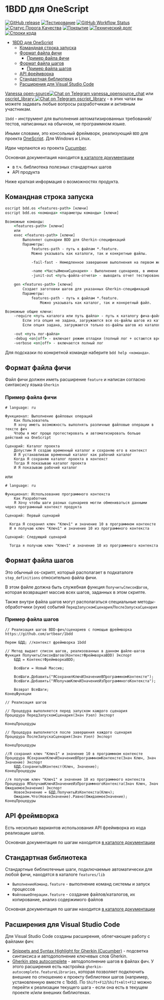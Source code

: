<a id="markdown-1bdd-для-onescript" name="1bdd-для-onescript"></a>
# 1BDD для OneScript


[![GitHub release](https://img.shields.io/github/release/artbear/1bdd.svg)](https://github.com/artbear/1bdd/releases) 
[![Тестирование](https://github.com/artbear/1bdd/actions/workflows/testing.yml/badge.svg?branch=develop)](https://github.com/artbear/1bdd/actions/workflows/testing.yml)
[![GitHub Workflow Status](https://img.shields.io/github/workflow/status/artbear/1bdd/%D0%A2%D0%B5%D1%81%D1%82%D0%B8%D1%80%D0%BE%D0%B2%D0%B0%D0%BD%D0%B8%D0%B5?style=flat-square)](https://github.com/artbear/1bdd/actions)
[![Статус Порога Качества](https://sonar.openbsl.ru/api/project_badges/measure?project=1bdd&metric=alert_status)](https://sonar.openbsl.ru/dashboard?id=1bdd) 
[![Покрытие](https://sonar.openbsl.ru/api/project_badges/measure?project=1bdd&metric=coverage)](https://sonar.openbsl.ru/dashboard?id=1bdd)
[![Технический долг](https://sonar.openbsl.ru/api/project_badges/measure?project=1bdd&metric=sqale_index)](https://sonar.openbsl.ru/dashboard?id=1bdd)
[![Строки кода](https://sonar.openbsl.ru/api/project_badges/measure?project=1bdd&metric=ncloc)](https://sonar.openbsl.ru/dashboard?id=1bdd) 

<!-- [![Build status](https://ci.appveyor.com/api/projects/status/vbnk445352crljjn?svg=true)](https://ci.appveyor.com/project/artbear/1bdd)
[![Build Status](https://travis-ci.org/artbear/1bdd.svg?branch=develop)](https://travis-ci.org/artbear/1bdd)
[![Quality Gate](https://sonar.silverbulleters.org/api/badges/gate?key=opensource-1bdd)](https://sonar.silverbulleters.org/dashboard?id=opensource-1bdd)
[![Tech Debt](https://sonar.silverbulleters.org/api/badges/measure?key=opensource-1bdd&metric=sqale_debt_ratio)](https://sonar.silverbulleters.org/dashboard?id=opensource-1bdd) -->

<!-- TOC -->

- [1BDD для OneScript](#1bdd-для-onescript)
	- [Командная строка запуска](#командная-строка-запуска)
	- [Формат файла фичи](#формат-файла-фичи)
		- [Пример файла фичи](#пример-файла-фичи)
	- [Формат файла шагов](#формат-файла-шагов)
		- [Пример файла шагов](#пример-файла-шагов)
	- [API фреймворка](#api-фреймворка)
	- [Стандартная библиотека](#стандартная-библиотека)
	- [Расширения для Visual Studio Code](#расширения-для-visual-studio-code)

<!-- /TOC -->

[Vanessa open-source![Chat on Telegram vanessa_opensource_chat](https://img.shields.io/badge/Chat%20on-Telegram-brightgreen.svg)](https://t.me/vanessa_opensource_chat) или [oscript_library ![Chat on Telegram oscript_library](https://img.shields.io/badge/Chat%20on-Telegram-brightgreen.svg)](https://t.me/oscript_library) - в этих чатах вы можете задавать любые вопросы разработчикам и активным участникам.

`1bdd` - инструмент для выполнения автоматизированных требований/тестов, написанных на обычном, не программном языке.

Иными словами, это консольный фреймворк, реализующий `BDD` для проекта [OneScript](https://github.com/EvilBeaver/OneScript).
Для Windows и Linux.

Идеи черпаются из проекта [Cucumber](https://cucumber.io).

Основная документация находится [в каталоге документации](./docs/readme.md)

- в т.ч. библиотека полезных стандартных шагов
- API продукта

Ниже краткая информация о возможностях продукта.

<a id="markdown-командная-строка-запуска" name="командная-строка-запуска"></a>
## Командная строка запуска

```cmd
oscript bdd.os <features-path> [ключи]
oscript bdd.os <команда> <параметры команды> [ключи]

Возможные команды:
	<features-path> [ключи]
	или
	exec <features-path> [ключи]
		Выполняет сценарии BDD для Gherkin-спецификаций
		Параметры:
			features-path - путь к файлам *.feature.
			Можно указывать как каталоги, так и конкретные файлы.

			-fail-fast - Немедленное завершение выполнения на первом же не пройденном сценарии

			-name <ЧастьИмениСценария> - Выполнение сценариев, в имени которого есть указанная часть
			-junit-out <путь-файла-отчета> - выводить отчет тестирования в формате JUnit.xml

	gen <features-path> [ключи]
		Создает заготовки шагов для указанных Gherkin-спецификаций
		Параметры:
			features-path - путь к файлам *.feature.
				Можно указывать как каталог, так и конкретный файл.

Возможные общие ключи:
	-require <путь каталога или путь файла> - путь к каталогу фича-файлов или к фича-файлу, содержащим библиотечные шаги.
		Если эта опция не задана, загружаются все os-файлы шагов из каталога исходной фичи и его подкаталогов.
		Если опция задана, загружаются только os-файлы шагов из каталога фича-файлов или к фича-файла, содержащих библиотечные шаги.

	-out <путь лог-файла>
	-debug <on|off> - включает режим отладки (полный лог + остаются временные файлы)
	-verbose <on|off> - включается полный лог
```

Для подсказки по конкретной команде наберите
`bdd help <команда>`.

<a id="markdown-формат-файла-фичи" name="формат-файла-фичи"></a>
## Формат файла фичи

Файл фичи должен иметь расширение `feature` и написан согласно синтаксису языка `Gherkin`

<a id="markdown-пример-файла-фичи" name="пример-файла-фичи"></a>
### Пример файла фичи

```gherkin
# language: ru

Функционал: Выполнение файловых операций
    Как Пользователь
    Я хочу иметь возможность выполнять различные файловые операции в тексте фич
    Чтобы я мог проще протестировать и автоматизировать больше действий на OneScript

Сценарий: Каталог проекта
    Допустим Я создаю временный каталог и сохраняю его в контекст
    И Я устанавливаю временный каталог как рабочий каталог
    Когда Я сохраняю каталог проекта в контекст
    Тогда Я показываю каталог проекта
    И Я показываю рабочий каталог
```

или

```gherkin
# language: ru

Функционал: Использование программного контекста
	Как Разработчик
	Я Хочу чтобы шаги разных сценариев могли обмениваться данными через програмнный контекст продукта

Сценарий: Первый сценарий

  Когда Я сохранил ключ "Ключ1" и значение 10 в программном контексте
  И я получаю ключ "Ключ1" и значение 10 из программного контекста

Сценарий: Следующий сценарий

  Тогда я получаю ключ "Ключ1" и значение 10 из программного контекста
```

<a id="markdown-формат-файла-шагов" name="формат-файла-шагов"></a>
## Формат файла шагов

Это обычный os-скрипт, который располагает в подкаталоге `step_definitions` относительно файла фичи.

В этом файле должна быть служебная функция `ПолучитьСписокШагов`, которая возвращает массив всех шагов, заданных в этом скрипте.

Также внутри файла шагов могут располагаться специальные методы-обработчики (хуки) событий `ПередЗапускомСценария`/`ПослеЗапускаСценария`

<a id="markdown-пример-файла-шагов" name="пример-файла-шагов"></a>
### Пример файла шагов

```bsl
// Реализация шагов BDD-фич/сценариев c помощью фреймворка https://github.com/artbear/1bdd

Перем БДД; //контекст фреймворка 1bdd

// Метод выдает список шагов, реализованных в данном файле-шагов
Функция ПолучитьСписокШагов(КонтекстФреймворкаBDD) Экспорт
	БДД = КонтекстФреймворкаBDD;

	ВсеШаги = Новый Массив;

	ВсеШаги.Добавить("ЯСохранилКлючИЗначениеВПрограммномКонтексте");
	ВсеШаги.Добавить("ЯПолучаюКлючИЗначениеИзПрограммногоКонтекста");

	Возврат ВсеШаги;
КонецФункции

// Реализация шагов

// Процедура выполняется перед запуском каждого сценария
Процедура ПередЗапускомСценария(Знач Узел) Экспорт

КонецПроцедуры

// Процедура выполняется после завершения каждого сценария
Процедура ПослеЗапускаСценария(Знач Узел) Экспорт

КонецПроцедуры

//Я сохранил ключ "Ключ1" и значение 10 в программном контексте
Процедура ЯСохранилКлючИЗначениеВПрограммномКонтексте(Знач Ключ, Знач Значение) Экспорт
	БДД.СохранитьВКонтекст(Ключ, Значение);
КонецПроцедуры

//я получаю ключ "Ключ1" и значение 10 из программного контекста
Процедура ЯПолучаюКлючИЗначениеИзПрограммногоКонтекста(Знач Ключ, Знач ОжидаемоеЗначение) Экспорт
	НовоеЗначение = БДД.ПолучитьИзКонтекста(Ключ);
	Ожидаем.Что(НовоеЗначение).Равно(ОжидаемоеЗначение);
КонецПроцедуры
```

<a id="markdown-api-фреймворка" name="api-фреймворка"></a>
## API фреймворка

Есть несколько вариантов использования API фреймворка из кода реализации шагов.

Основная документация по шагам находится [в каталоге документации](./docs/readme.md#api-фреймворка)

<a id="markdown-стандартная-библиотека" name="стандартная-библиотека"></a>
## Стандартная библиотека

Стандартные библиотечные шаги, подключаемые автоматически для любой фичи, находятся в каталоге `features/lib`

- `ВыполнениеКоманд.feature` - выполнение команд системы и запуск процессов
- `ФайловыеОперации.feature` - создание файлов/каталогов, их копирование, анализ содержимого файлов

Основная документация по шагам находится [в каталоге документации](./docs/readme.md#стандартная-библиотека-шагов)

<a id="markdown-расширения" name="расширения"></a>
## Расширения для Visual Studio Code

Для Visual Studio Code созданы расширения, облегчающие работу с файлами фич:

- [Snippets and Syntax Highlight for Gherkin (Cucumber)](https://marketplace.visualstudio.com/itemdetails?itemName=stevejpurves.cucumber) - подсветка синтаксиса и автодополнение ключевых слов Gherkin.
- [Gherkin step autocomplete](https://marketplace.visualstudio.com/itemdetails?itemName=silverbulleters.gherkin-autocomplete) - автодополнение шагов в файлах фич.
	У этого расширения есть настройка `gherkin-autocomplete.featureLibraries`, которая позволяет подключить внешние по отношению к проекту библиотеки шагов (например, установленную вместе с 1bdd).
	По `Shift+F12`/`Shift+Alt+F12` можно перейти к реализации текущего шага - если она есть в текущем проекте и/или внешних библиотеках.
